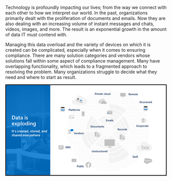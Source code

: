 Technology is profoundly impacting our lives; from the way we connect with each other to how we interpret our world. In the past, organizations primarily dealt with the proliferation of documents and emails. Now they are also dealing with an increasing volume of instant messages and chats, videos, images, and more. The result is an exponential growth in the amount of data IT must contend with.

Managing this data overload and the variety of devices on which it is created can be complicated, especially when it comes to ensuring compliance. There are many solution categories and vendors whose solutions fall within some aspect of compliance management. Many have overlapping functionality, which leads to a fragmented approach to resolving the problem.   Many organizations struggle to decide what they need and where to start as result.

  ![Data is exploding](../media/data-is-exploding.png)
